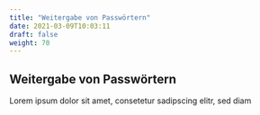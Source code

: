 ```yaml
---
title: "Weitergabe von Passwörtern"
date: 2021-03-09T10:03:11
draft: false
weight: 70
---
```

## Weitergabe von Passwörtern

Lorem ipsum dolor sit amet, consetetur sadipscing elitr, sed diam 